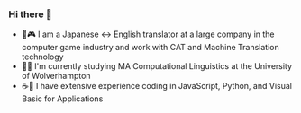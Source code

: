 ### Hi there 👋

<!--
**ljdyer/ljdyer** is a ✨ _special_ ✨ repository because its `README.md` (this file) appears on your GitHub profile. -->

- 🗾🎮 I am a Japanese <-> English translator at a large company in the computer game industry and work with CAT and Machine Translation technology
- 👨‍🎓 I'm currently studying MA Computational Linguistics at the University of Wolverhampton
- ☕🐍 I have extensive experience coding in JavaScript, Python, and Visual Basic for Applications
